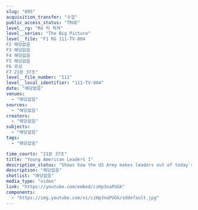 ```yaml
---
slug: "895"
acquisition_transfer: "수집"
public_access_status: "TRUE"
level__rg: "R4 빅 픽쳐"
level__series: "The Big Picture"
level__file: "F1 RG 111-TV-804
F2 해당없음
F3 해당없음
F4 해당없음
F5 해당없음
F6 유성
F7 21분 37초"
level__file_number: "111"
level__local_identifier: "111-TV-804"
date: "해당없음"
venues: 
  - "해당없음"
sources: 
  - "해당없음"
creators: 
  - "해당없음"
subjects: 
  - "해당없음"
tags: 
  - "해당없음"

time_courts: "21분 37초"
title: "Young American Leaders 1"
description_status: "Shows how the US Army makes leaders out of today`s young Americans, in OCS, ROTC, the Military Academy, and other training facilities, preparing them for leadership in the Army and in civilian life."
description: "해당없음"
shotlist: "해당없음"
media_type: "video"
link: "https://youtube.com/embed/czHp3naPUGk"
components: 
  - "https://img.youtube.com/vi/czHp3naPUGk/sddefault.jpg"
---
```

